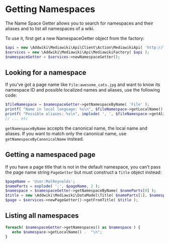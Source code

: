 # Getting Namespaces

The Name Space Getter allows you to search for namespaces and their aliases and to list all namespaces of a wiki.

To use it, first get a new NamespaceGetter object from the factory:

```php
$api = new \Addwiki\Mediawiki\Api\Client\Action\MediawikiApi( 'http://localhost/w/api.php' );
$services = new \Addwiki\Mediawiki\Api\MediawikiFactory( $api );
$namespaceGetter = $services->newNamespaceGetter();
```

## Looking for a namespace

If you’ve got a page name like `File:awesome_cats.jpg` and want to know its namespace ID and possible localized names and aliases, use the following code:

```php
$fileNamespace = $namespaceGetter->getNamespaceByName( 'File' );
printf( "Name in local language: %s\n", $fileNamespace->getLocalName() );
printf( "Possible aliases: %s\n", implode( ', ', $fileNamespace->getAliases() ) );
// ... etc
```

`getNamespaceByName` accepts the canonical name, the local name and aliases. If you want to match only the canonical name, use `getNamespaceByCanonicalName` instead.

## Getting a namespaced page

If you have a page title that is not in the default namespace, you can’t pass the page name string `PageGetter` but must construct a `Title` object instead:

```php
$pageName = 'User:MalReynolds';
$nameParts = explode( ':', $pageName, 2 );
$namespace = $namespaceGetter->getNamespaceByName( $nameParts[0] );
$title = new \Addwiki\Mediawiki\DataModel\Title( $nameParts[1], $namespace->getId() );
$page = $services->newPageGetter()->getFromTitle( $title );
```

## Listing all namespaces

```php
foreach( $namespaceGetter->getNamespaces() as $namespace ) {
   echo $namespace->getLocalName() .  "\n";
}
```
